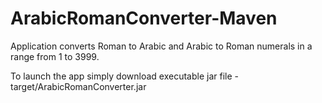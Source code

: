 # ArabicRomanConverter-Maven
Application converts Roman to Arabic and Arabic to Roman numerals in a range from 1 to 3999.

To launch the app simply download executable jar file - target/ArabicRomanConverter.jar
